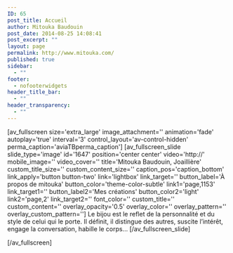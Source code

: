 ```yaml
---
ID: 65
post_title: Accueil
author: Mitouka Baudouin
post_date: 2014-08-25 14:08:41
post_excerpt: ""
layout: page
permalink: http://www.mitouka.com/
published: true
sidebar:
  - ""
footer:
  - nofooterwidgets
header_title_bar:
  - ""
header_transparency:
  - ""
---
```

[av_fullscreen size='extra_large' image_attachment='' animation='fade' autoplay='true' interval='3' control_layout='av-control-hidden' perma_caption='aviaTBperma_caption']
[av_fullscreen_slide slide_type='image' id='1647' position='center center' video='http://' mobile_image='' video_cover='' title='Mitouka Baudouin, Joaillière' custom_title_size='' custom_content_size='' caption_pos='caption_bottom' link_apply='button button-two' link='lightbox' link_target='' button_label='À propos de mitouka' button_color='theme-color-subtle' link1='page,1153' link_target1='' button_label2='Mes créations' button_color2='light' link2='page,2' link_target2='' font_color='' custom_title='' custom_content='' overlay_opacity='0.5' overlay_color='' overlay_pattern='' overlay_custom_pattern='']
Le bijou est le reflet de la personnalité et du style de celui qui le porte. Il définit, il distingue des autres, suscite l’intérêt, engage la conversation, habille le corps…
[/av_fullscreen_slide]

[/av_fullscreen]